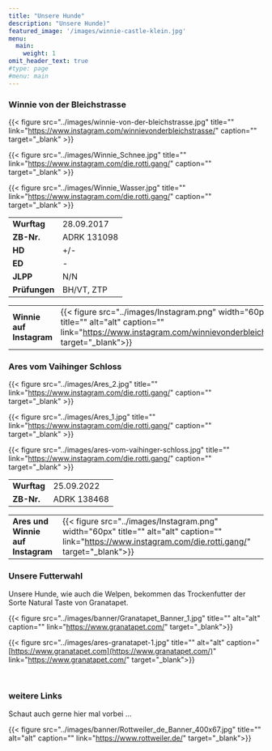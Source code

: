 ```yaml
---
title: "Unsere Hunde"
description: "Unsere Hunde)"
featured_image: '/images/winnie-castle-klein.jpg'
menu:
  main:
    weight: 1
omit_header_text: true
#type: page
#menu: main
---
```


### Winnie von der Bleichstrasse
{{< figure src="../images/winnie-von-der-bleichstrasse.jpg" title="" link="https://www.instagram.com/winnievonderbleichstrasse/"  caption=""  target="_blank" >}}

{{< figure src="../images/Winnie_Schnee.jpg" title="" link="https://www.instagram.com/die.rotti.gang/"  caption=""  target="_blank" >}}

{{< figure src="../images/Winnie_Wasser.jpg" title="" link="https://www.instagram.com/die.rotti.gang/"  caption=""  target="_blank" >}}

|               |             |
|---------------|-------------|
| **Wurftag**   | 28.09.2017  |
| **ZB-Nr.**    | ADRK 131098 |
| **HD**        | +/-         |
| **ED**        | -           |
| **JLPP**      | N/N        |
| **Prüfungen** | BH/VT, ZTP  |

|   |   |
|---|---|
| **Winnie auf Instagram** | {{< figure src="../images/Instagram.png" width="60px" title="" alt="alt" caption="" link="https://www.instagram.com/winnievonderbleichstrasse/" target="_blank">}} |


### Ares vom Vaihinger Schloss
{{< figure src="../images/Ares_2.jpg" title="" link="https://www.instagram.com/die.rotti.gang/"  caption=""  target="_blank" >}}

{{< figure src="../images/Ares_1.jpg" title="" link="https://www.instagram.com/die.rotti.gang/"  caption=""  target="_blank" >}}

{{< figure src="../images/ares-vom-vaihinger-schloss.jpg" title="" link="https://www.instagram.com/die.rotti.gang/"  caption=""  target="_blank" >}}

|               |             |
|---------------|-------------|
| **Wurftag**   | 25.09.2022  |
| **ZB-Nr.**    | ADRK 138468 |

|   |   |
|---|---|
| **Ares und Winnie auf Instagram** | {{< figure src="../images/Instagram.png" width="60px" title="" alt="alt" caption="" link="https://www.instagram.com/die.rotti.gang/" target="_blank">}} |


### Unsere Futterwahl

Unsere Hunde, wie auch die Welpen, bekommen das Trockenfutter der Sorte Natural Taste von Granatapet.

{{< figure src="../images/banner/Granatapet_Banner_1.jpg" title="" alt="alt" caption="" link="https://www.granatapet.com/" target="_blank">}}

{{< figure src="../images/ares-granatapet-1.jpg" title="" alt="alt" caption="[https://www.granatapet.com](https://www.granatapet.com/)" link="https://www.granatapet.com/" target="_blank">}}


&nbsp;

### weitere Links

Schaut auch gerne hier mal vorbei ...

{{< figure src="../images/banner/Rottweiler_de_Banner_400x67.jpg" title="" alt="alt" caption="" link="https://www.rottweiler.de/" target="_blank">}}